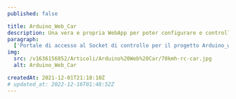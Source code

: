 ```yaml
---
published: false

title: Arduino_Web_Car
description: Una vera e propria WebApp per poter configurare e controllare con facilità la propria macchinina "Arduino_Web_Car".
paragraph:
  ['Portale di accesso al Socket di controllo per il progetto Arduino_web_car.<br>', 'Collegati al Server, accendi la tua macchinina e sarai pronto a guidare da oltre oceano!']
img:
  src: /v1636156852/Articoli/Arduino%20Web%20Car/70kmh-rc-car.jpg
  alt: Arduino_Web_Car

createdAt: 2021-12-01T21:18:10Z
# updated_at: 2022-12-16T01:48:52Z
---
```

